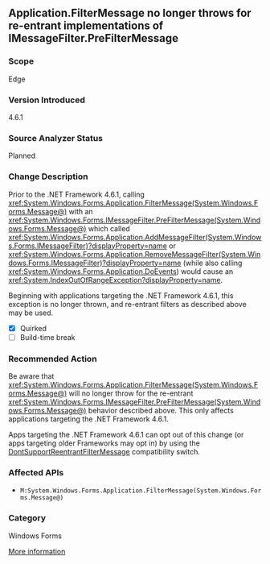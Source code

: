 ## Application.FilterMessage no longer throws for re-entrant implementations of IMessageFilter.PreFilterMessage

### Scope
Edge

### Version Introduced
4.6.1

### Source Analyzer Status
Planned

### Change Description

Prior to the .NET Framework 4.6.1, calling
<xref:System.Windows.Forms.Application.FilterMessage(System.Windows.Forms.Message@)>
with an
<xref:System.Windows.Forms.IMessageFilter.PreFilterMessage(System.Windows.Forms.Message@)>
which called
<xref:System.Windows.Forms.Application.AddMessageFilter(System.Windows.Forms.IMessageFilter)?displayProperty=name>
or <xref:System.Windows.Forms.Application.RemoveMessageFilter(System.Windows.Forms.IMessageFilter)?displayProperty=name>
(while also calling
<xref:System.Windows.Forms.Application.DoEvents>)
would cause an <xref:System.IndexOutOfRangeException?displayProperty=name>.

Beginning with applications targeting the .NET Framework 4.6.1, this exception is no longer thrown, and re-entrant filters as described above may be used.

- [x] Quirked
- [ ] Build-time break

### Recommended Action

Be aware that
<xref:System.Windows.Forms.Application.FilterMessage(System.Windows.Forms.Message@)>
will no longer throw for the re-entrant
<xref:System.Windows.Forms.IMessageFilter.PreFilterMessage(System.Windows.Forms.Message@)>
behavior described above. This only affects applications targeting the .NET
Framework 4.6.1.

Apps targeting the .NET Framework 4.6.1 can opt out of this change (or apps
targeting older Frameworks may opt in) by using the
[DontSupportReentrantFilterMessage](https://msdn.microsoft.com/en-us/library/mt620032%28v=vs.110%29.aspx)
compatibility switch.

### Affected APIs
* `M:System.Windows.Forms.Application.FilterMessage(System.Windows.Forms.Message@)`

### Category
Windows Forms

[More information](https://msdn.microsoft.com/en-us/library/mt620031%28v=vs.110%29.aspx#WinForms)

<!--
    ### Notes
    It's unclear if this one will be better analyzed by Application.FilterMessage callers (who would have seen the exception previously)
    or the IMessageFilter.PreFilterMessage implementers (who caused the exception previously). Unfortunately, the analyzer on the caller is probably
    more useful, even though it would be easier to be 'precise' if we analyzed the interface implementer.
-->

<!-- breaking change id: 144 -->

